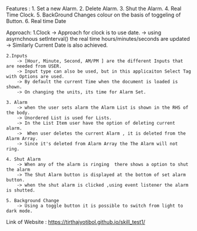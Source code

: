 Features :
    1. Set a new Alarm.
    2. Delete Alarm.
    3. Shut the Alarm.
    4. Real Time Clock.
    5. BackGround Changes colour on the basis of toggeling of Button.
    6. Real time Date

Approach:
    1.Clock
        -> Approach for clock is to use date.
        -> using asyrnchnous setInterval() the real time hours/minutes/seconds are updated
        -> Similarly Current Date is also achieved.
    
    2.Inputs
        -> [Hour, Minute, Second, AM/PM ] are the different Inputs that are needed from USER.
        -> Input type can also be used, but in this applicaiton Select Tag with Options are used.
        -> By default the current Time when the document is loaded is shown.
        -> On changing the units, its time for Alarm Set.

    3. Alarm 
        -> when the user sets alarm the Alarm List is shown in the RHS of the body.
        -> Unordered List is used for Lists.
        -> In the List Item user have the option of deleting current alarm.
        ->  When user deletes the current Alarm , it is deleted from the Alarm Array.
        -> Since it's deleted from Alarm Array the The Alarm will not ring.

    4. Shut Alarm
        -> When any of the alarm is ringing  there shows a option to shut the alarm
        -> The Shut Alarm button is displayed at the bottom of set alarm button.
        -> when the shut alarm is clicked ,using event listener the alarm is shutted.

    5. Background Change
        -> Using a toggle button it is possible to switch from light to dark mode. 


Link of Website : https://tirthajyotibol.github.io/skill_test1/